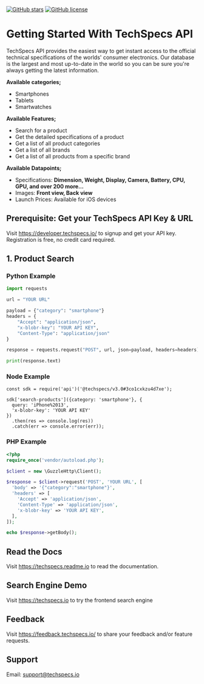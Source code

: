 [![GitHub stars](https://img.shields.io/github/stars/techspecs/api.svg)](https://github.com/techspecs/api/stargazers)
[![GitHub license](https://img.shields.io/badge/license-MIT-blue.svg)](https://raw.githubusercontent.com/shakee93/fonoapi/master/LICENSE)

# Getting Started With TechSpecs API

TechSpecs API provides the easiest way to get instant access to the official technical specifications of the worlds' consumer electronics. Our database is the largest and most up-to-date in the world so you can be sure you're always getting the latest information. 

**Available categories;**
* Smartphones
* Tablets
* Smartwatches

**Available Features;**
* Search for a product
* Get the detailed specifications of a product
* Get a list of all product categories
* Get a list of all brands
* Get a list of all products from a specific brand

**Available Datapoints;**
* Specifications: **Dimension, Weight, Display, Camera, Battery, CPU, GPU, and over 200 more…**
* Images: **Front view, Back view**
* Launch Prices: Available for iOS devices


## Prerequisite: Get your TechSpecs API Key & URL
Visit https://developer.techspecs.io/ to signup and get your API key. Registration is free, no credit card required.

## 1. Product Search
### Python Example

```python
import requests

url = "YOUR URL"

payload = {"category": "smartphone"}
headers = {
    "Accept": "application/json",
    "x-blobr-key": "YOUR API KEY",
    "Content-Type": "application/json"
}

response = requests.request("POST", url, json=payload, headers=headers)

print(response.text)
```

### Node Example 
```node
const sdk = require('api')('@techspecs/v3.0#3co1cxkzu4d7xe');

sdk['search-products']({category: 'smartphone'}, {
  query: 'iPhone%2013',
  'x-blobr-key': 'YOUR API KEY'
})
  .then(res => console.log(res))
  .catch(err => console.error(err));
```
### PHP Example
```php
<?php
require_once('vendor/autoload.php');

$client = new \GuzzleHttp\Client();

$response = $client->request('POST', 'YOUR URL', [
  'body' => '{"category":"smartphone"}',
  'headers' => [
    'Accept' => 'application/json',
    'Content-Type' => 'application/json',
    'x-blobr-key' => 'YOUR API KEY',
  ],
]);

echo $response->getBody();
```
## Read the Docs
Visit https://techspecs.readme.io to read the documentation. 


## Search Engine Demo
Visit https://techspecs.io to try the frontend search engine

## Feedback
Visit https://feedback.techspecs.io/ to share your feedback and/or feature requests.

## Support
Email: support@techspecs.io

